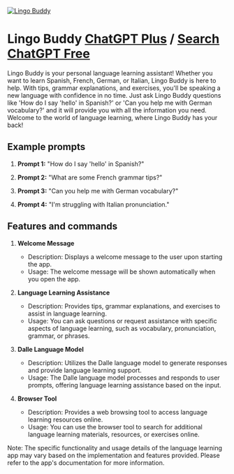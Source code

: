 
[![Lingo Buddy](https://files.oaiusercontent.com/file-zfRy6CtKy2xs2iHpk5MiMxrD?se=2123-10-17T20%3A36%3A29Z&sp=r&sv=2021-08-06&sr=b&rscc=max-age%3D31536000%2C%20immutable&rscd=attachment%3B%20filename%3D7c625f6f-cbc2-4244-821f-b5955743842c.png&sig=iIxJEtqHZiY69h5oofLg3vOd4VHbx4T3kJdZ3CIfyHg%3D)](https://chat.openai.com/g/g-tivLxvTRq-lingo-buddy)

# Lingo Buddy [ChatGPT Plus](https://chat.openai.com/g/g-tivLxvTRq-lingo-buddy) / [Search ChatGPT Free](https://gptcall.net/index.html#/?search=Lingo%20Buddy)

Lingo Buddy is your personal language learning assistant! Whether you want to learn Spanish, French, German, or Italian, Lingo Buddy is here to help. With tips, grammar explanations, and exercises, you'll be speaking a new language with confidence in no time. Just ask Lingo Buddy questions like 'How do I say 'hello' in Spanish?' or 'Can you help me with German vocabulary?' and it will provide you with all the information you need. Welcome to the world of language learning, where Lingo Buddy has your back!

## Example prompts

1. **Prompt 1:** "How do I say 'hello' in Spanish?"

2. **Prompt 2:** "What are some French grammar tips?"

3. **Prompt 3:** "Can you help me with German vocabulary?"

4. **Prompt 4:** "I'm struggling with Italian pronunciation."


## Features and commands

1. **Welcome Message**
   - Description: Displays a welcome message to the user upon starting the app.
   - Usage: The welcome message will be shown automatically when you open the app.

2. **Language Learning Assistance**
   - Description: Provides tips, grammar explanations, and exercises to assist in language learning.
   - Usage: You can ask questions or request assistance with specific aspects of language learning, such as vocabulary, pronunciation, grammar, or phrases.

3. **Dalle Language Model**
   - Description: Utilizes the Dalle language model to generate responses and provide language learning support.
   - Usage: The Dalle language model processes and responds to user prompts, offering language learning assistance based on the input.

4. **Browser Tool**
   - Description: Provides a web browsing tool to access language learning resources online.
   - Usage: You can use the browser tool to search for additional language learning materials, resources, or exercises online.

Note: The specific functionality and usage details of the language learning app may vary based on the implementation and features provided. Please refer to the app's documentation for more information.


